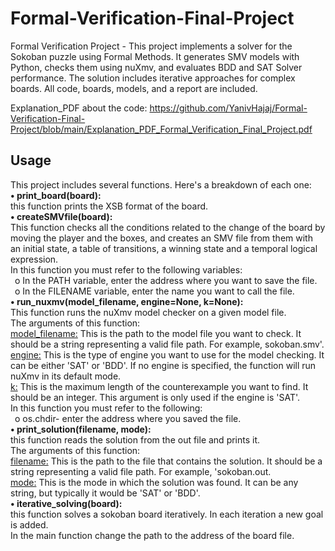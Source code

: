 # Formal-Verification-Final-Project
Formal Verification Project - This project implements a solver for the Sokoban puzzle using Formal Methods. It generates SMV models with Python, checks them using nuXmv, and evaluates BDD and SAT Solver performance. The solution includes iterative approaches for complex boards. All code, boards, models, and a report are included.


Explanation_PDF about the code:
https://github.com/YanivHajaj/Formal-Verification-Final-Project/blob/main/Explanation_PDF_Formal_Verification_Final_Project.pdf


## Usage
This project includes several functions. Here's a breakdown of each one:  
**•	print_board(board):**  
this function prints the XSB format of the board.  
**•	createSMVfile(board):**  
This function checks all the conditions related to the change of the board by moving the player and the boxes, and creates an SMV file from them with an initial state, a table of transitions, a winning state and a temporal logical expression.  
In this function you must refer to the following variables:  
  &ensp;o	In the PATH variable, enter the address where you want to save the file.  
  &ensp;o	In the FILENAME variable, enter the name you want to call the file.  
**•	run_nuxmv(model_filename, engine=None, k=None):**  
This function runs the nuXmv model checker on a given model file.   
The arguments of this function:   
<ins>model_filename:</ins> This is the path to the model file you want to check. It should be a string representing a valid file path. For example, sokoban.smv'.  
<ins>engine:</ins> This is the type of engine you want to use for the model checking. It can be either 'SAT' or 'BDD'. If no engine is specified, the function will run nuXmv in its default mode.  
<ins>k:</ins> This is the maximum length of the counterexample you want to find. It should be an integer. This argument is only used if the engine is 'SAT'.  
In this function you must refer to the following:  
  &ensp;o	os.chdir- enter the address where you saved the file.  
**•	print_solution(filename, mode):**  
this function reads the solution from the out file and prints it.  
The arguments of this function:  
<ins>filename:</ins> This is the path to the file that contains the solution. It should be a string representing a valid file path. For example, 'sokoban.out.  
<ins>mode:</ins> This is the mode in which the solution was found. It can be any string, but typically it would be 'SAT' or 'BDD'.  
**•	iterative_solving(board):**  
this function solves a sokoban board iteratively. In each iteration a new goal is added.     
In the main function change the path to the address of the board file.    
